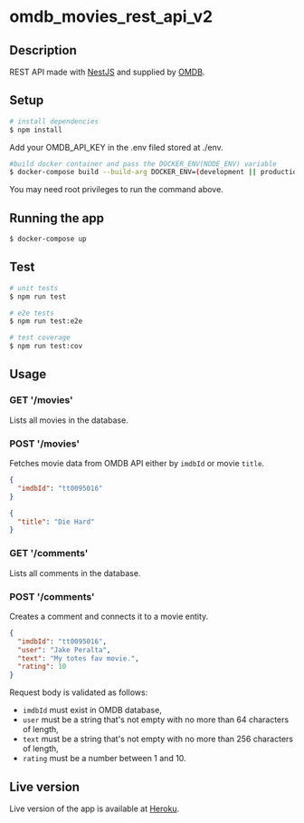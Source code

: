 # omdb_movies_rest_api_v2

## Description

REST API made with [NestJS](https://nestjs.com/) and supplied by [OMDB](https://www.omdbapi.com/).

## Setup

```bash
# install dependencies
$ npm install
```

Add your OMDB_API_KEY in the .env filed stored at ./env.

```bash
#build docker container and pass the DOCKER_ENV(NODE_ENV) variable
$ docker-compose build --build-arg DOCKER_ENV=(development || production || test)
```

You may need root privileges to run the command above.

## Running the app

```bash
$ docker-compose up
```

## Test

```bash
# unit tests
$ npm run test

# e2e tests
$ npm run test:e2e

# test coverage
$ npm run test:cov
```

## Usage

### GET '/movies'

Lists all movies in the database.

### POST '/movies'

Fetches movie data from OMDB API either by `imdbId` or movie `title`.

```json
{
  "imdbId": "tt0095016"
}
```

```json
{
  "title": "Die Hard"
}
```

### GET '/comments'

Lists all comments in the database.

### POST '/comments'

Creates a comment and connects it to a movie entity.

```json
{
  "imdbId": "tt0095016",
  "user": "Jake Peralta",
  "text": "My totes fav movie.",
  "rating": 10
}
```

Request body is validated as follows:
 - `imdbId` must exist in OMDB database,
 - `user` must be a string that's not empty with no more than 64 characters of length,
 - `text` must be a string that's not empty with no more than 256 characters of length,
 - `rating` must be a number between 1 and 10.

 ## Live version

 Live version of the app is available at [Heroku]().
